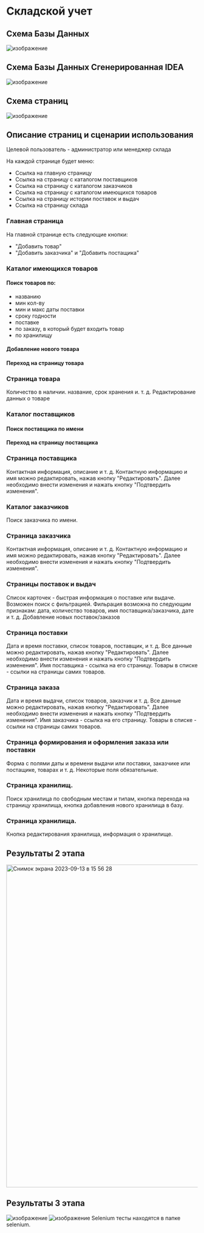 # Складской учет

## Схема Базы Данных
![изображение](https://github.com/dukedaW/web-prak/blob/main/ER_DIAGRAM.png)

## Схема Базы Данных Сгенерированная IDEA
![изображение](https://github.com/dukedaW/web-prak/blob/main/ER_IDEA_GENERATED.png)

## Схема страниц
![изображение](https://github.com/dukedaW/web-prak/blob/main/pages.png)

## Описание страниц и сценарии использования
Целевой пользователь - администратор или менеджер склада

На каждой странице будет меню:
- Ссылка на главную страницу
- Ссылка на страницу с каталогом поставщиков
- Ссылка на страницу с каталогом заказчиков
- Ссылка на страницу с каталогом имеющихся товаров
- Ссылка на страницу истории поставок и выдач
- Ссылка на страницу склада
### Главная страница

На главной странице есть следующие кнопки: 
- "Добавить товар" 
- "Добавить заказчика" и "Добавить постащика"

### Каталог имеющихся товаров
#### Поиск товаров по:
* названию
* мин кол-ву
* мин и макс даты поставки
* сроку годности
* поставке
* по заказу, в который будет входить товар
* по хранилищу

#### Добавление нового товара
#### Переход на страницу товара

### Страница товара
Количество в наличии. название, срок хранения и. т. д.
Редактирование данных о товаре

### Каталог поставщиков
#### Поиск поставщика по имени
#### Переход на страницу поставщика

### Страница поставщика
Контактная информация, описание и т. д.
Контактную информацию и имя можно редактировать, нажав кнопку "Редактировать". Далее необходимо внести изменения и нажать кнопку "Подтвердить изменения".

### Каталог заказчиков
Поиск заказчика по имени.

### Страница заказчика
Контактная информация, описание и т. д.
Контактную информацию и имя можно редактировать, нажав кнопку "Редактировать". Далее необходимо внести изменения и нажать кнопку "Подтвердить изменения".

### Страницы поставок и выдач
Список карточек - быстрая информация о поставке или выдаче. Возможен поиск с фильтрацией.
Фильрация возможна по следующим признакам: дата, количество товаров, имя поставщика/заказчика, дате и т. д. 
Добавление новых поставок/заказов

### Страница поставки
Дата и время поставки, список товаров, поставщик, и т. д. 
Все данные можно редактировать, нажав кнопку "Редактировать". Далее необходимо внести изменения и нажать кнопку "Подтвердить изменения".
Имя поставщика - ссылка на его страницу. Товары в списке - ссылки на страницы самих товаров.

### Страница заказа
Дата и время выдачи, список товаров, заказчик и т. д.
Все данные можно редактировать, нажав кнопку "Редактировать". Далее необходимо внести изменения и нажать кнопку "Подтвердить изменения".
Имя заказчика - ссылка на его страницу. Товары в списке - ссылки на страницы самих товаров.

### Страница формирования и оформления заказа или поставки
Форма с полями даты и времени выдачи или поставки, заказчике или постащике, товарах и т. д. Некоторые поля обязательные.

### Страница хранилищ.
Поиск хранилица по свободным местам и типам, кнопка перехода на страницу хранилища, кнопка добавления нового хранилища в базу.

### Страница хранилища.
Кнопка редактирования хранилища, информация о хранилище.

## Результаты 2 этапа
[<img width="849" alt="Снимок экрана 2023-09-13 в 15 56 28" src="https://github.com/dukedaW/web-prak/assets/120986355/859260b1-4e3b-4e26-b427-8dbd5a035e64">](https://github.com/dukedaW/web-prak/blob/main/second_task_res.png)

## Результаты 3 этапа
![изображение](https://github.com/dukedaW/web-prak/blob/main/Selenium1.png)
![изображение](https://github.com/dukedaW/web-prak/blob/main/selenium2.png)
Selenium тесты находятся в папке selenium.
